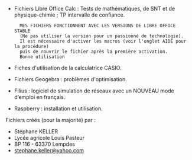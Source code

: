 - Fichiers Libre Office Calc :
        Tests de mathématiques, de SNT et de physique-chimie ; TP intervalle de confiance.
 
        MES FICHIERS FONCTIONNENT AVEC LES VERSIONS DE LIBRE OFFICE STABLE
        (Ne pas utiliser la version pour un passionné de technologie).
        Il est nécessaire d'activer les macros (voir l'onglet AIDE pour la procédure) 
        puis de rouvrir le fichier après la première activation. 
        Bonne utilisation

- Fiches d'utilisation de la calculatrice CASIO.
- Fichiers Geogebra : problèmes d'optimisation.

- Filius : logiciel de simulation de réseaux avec un NOUVEAU mode d’emploi en français.

- Raspberry : installation et utilisation.

Fichiers créés (pour la majorité) par :
- Stéphane KELLER
- Lycée agricole Louis Pasteur
- BP 116 - 63370 Lempdes
- stephane.keller@yahoo.com
